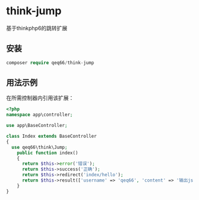 # think-jump

基于thinkphp6的跳转扩展

## 安装

~~~php
composer require qeq66/think-jump
~~~

## 用法示例

在所需控制器内引用该扩展：
~~~php
<?php
namespace app\controller;

use app\BaseController;

class Index extends BaseController
{
  use qeq66\think\Jump;
    public function index()
    {
      return $this->error('错误');
      return $this->success('正确');
      return $this->redirect('index/hello');
      return $this->result(['username' => 'qeq66', 'content' => '输出json']);
    }
}

~~~
